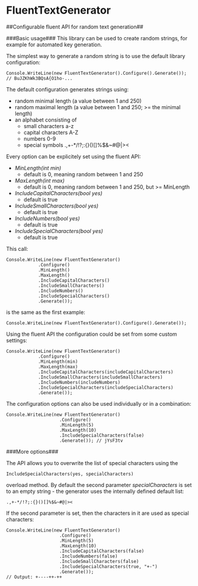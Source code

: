# FluentTextGenerator

##Configurable fluent API for random text generation##

###Basic usage###
This library can be used to create random strings, for example for automated key generation.

The simplest way to generate a random string is to use the default library configuration:

	Console.WriteLine(new FluentTextGenerator().Configure().Generate()); // BuJZKhWk3BQsA{O1ho-...

The default configuration generates strings using:
- random minimal length (a value between 1 and 250)
- random maximal length (a value between 1 and 250; >= the minimal length)
- an alphabet consisting of
  - small characters a-z
  - capital characters A-Z
  - numbers 0-9
  - special symbols .,+-*/!?;:{}()[]%$&~#@|><

Every option can be explicitely set using the fluent API:
- *MinLength(int min)*
	- default is 0, meaning random between 1 and 250
- *MaxLength(int max)*
	- default is 0, meaning random between 1 and 250, but >= MinLength
- *IncludeCapitalCharacters(bool yes)* 
	- default is true
- *IncludeSmallCharacters(bool yes)*
	- default is true
- *IncludeNumbers(bool yes)*
	- default is true
- *IncludeSpecialCharacters(bool yes)*
	- default is true

This call:

	Console.WriteLine(new FluentTextGenerator()
				.Configure()
				.MinLength()
				.MaxLength()
				.IncludeCapitalCharacters()
				.IncludeSmallCharacters()
				.IncludeNumbers()
				.IncludeSpecialCharacters()
				.Generate());

is the same as the first example:

	Console.WriteLine(new FluentTextGenerator().Configure().Generate());

Using the fluent API the configuration could be set from some custom settings:

	Console.WriteLine(new FluentTextGenerator()
				.Configure()
				.MinLength(min)
				.MaxLength(max)
				.IncludeCapitalCharacters(includeCapitalCharacters)
				.IncludeSmallCharacters(includeSmallCharacters)
				.IncludeNumbers(includeNumbers)
				.IncludeSpecialCharacters(includeSpecialCharacters)
				.Generate());

The configuration options can also be used individually or in a combination:

	Console.WriteLine(new FluentTextGenerator()
						.Configure()
						.MinLength(5)
						.MaxLength(10)
						.IncludeSpecialCharacters(false)
						.Generate()); // jYsF3tv

###More options###

The API allows you to overwrite the list of special characters using the 

	IncludeSpecialCharacters(yes, specialCharacters)
	
overload method. By default the second parameter *specialCharacters* is set to an empty string - the generator uses the internally defined default list: 

	.,+-*/!?;:{}()[]%$&~#@|><
	
If the second parameter is set, then the characters in it are used as special characters:

	Console.WriteLine(new FluentTextGenerator()
						.Configure()
						.MinLength(5)
						.MaxLength(10)
						.IncludeCapitalCharacters(false)
						.IncludeNumbers(false)
						.IncludeSmallCharacters(false)
						.IncludeSpecialCharacters(true, "+-")
						.Generate());
	// Output: +----++-++
